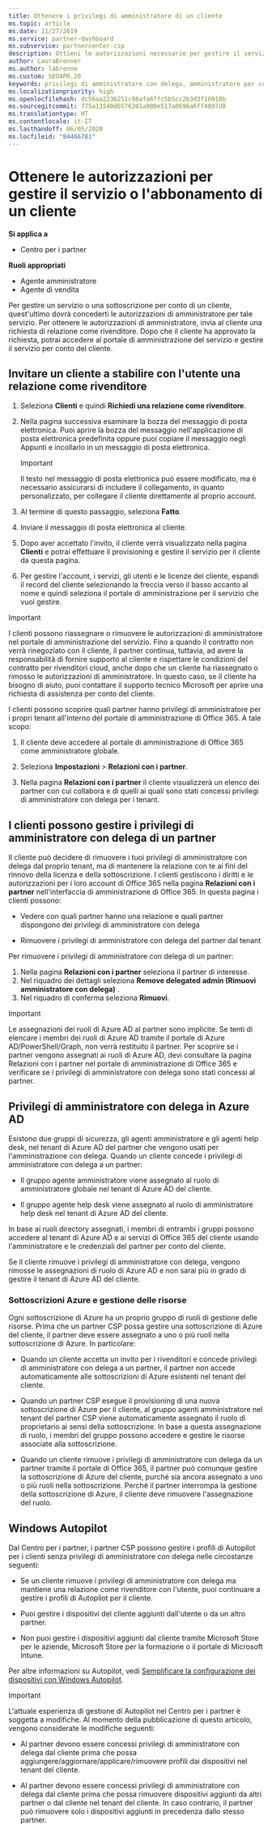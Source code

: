 ```yaml
---
title: Ottenere i privilegi di amministratore di un cliente
ms.topic: article
ms.date: 11/27/2019
ms.service: partner-dashboard
ms.subservice: partnercenter-csp
description: Ottieni le autorizzazioni necessarie per gestire il servizio o l'abbonamento di un cliente per suo conto. Scopri come sono concesse, revocate e gestite le autorizzazioni.
author: LauraBrenner
ms.author: labrenne
ms.custom: SEOAPR.20
keywords: privilegi di amministratore con delega, amministratore per conto terzi, rimuovere i privilegi
ms.localizationpriority: high
ms.openlocfilehash: dc56aa2236251c98afa6ffc5b5cc2b3d3f10918b
ms.sourcegitcommit: 775a13540d6576201a900e517a0696a6ff4897d8
ms.translationtype: HT
ms.contentlocale: it-IT
ms.lasthandoff: 06/05/2020
ms.locfileid: "84466781"
---
```

# <a name="obtain-permissions-to-manage-a-customers-service-or-subscription"></a>Ottenere le autorizzazioni per gestire il servizio o l'abbonamento di un cliente

**Si applica a**

- Centro per i partner

**Ruoli appropriati**

- Agente amministratore
- Agente di vendita

Per gestire un servizio o una sottoscrizione per conto di un cliente, quest'ultimo dovrà concederti le autorizzazioni di amministratore per tale servizio. Per ottenere le autorizzazioni di amministratore, invia al cliente una richiesta di relazione come rivenditore. Dopo che il cliente ha approvato la richiesta, potrai accedere al portale di amministrazione del servizio e gestire il servizio per conto del cliente. 

## <a name="invite-a-customer-to-establish-a-reseller-relationship-with-you"></a>Invitare un cliente a stabilire con l'utente una relazione come rivenditore

1.  Seleziona **Clienti** e quindi **Richiedi una relazione come rivenditore**.

2.  Nella pagina successiva esaminare la bozza del messaggio di posta elettronica. Puoi aprire la bozza del messaggio nell'applicazione di posta elettronica predefinita oppure puoi copiare il messaggio negli Appunti e incollarlo in un messaggio di posta elettronica. 

    >[!IMPORTANT]
    >Il testo nel messaggio di posta elettronica può essere modificato, ma è necessario assicurarsi di includere il collegamento, in quanto personalizzato, per collegare il cliente direttamente al proprio account. 
    
3.  Al termine di questo passaggio, seleziona **Fatto**.

4.  Inviare il messaggio di posta elettronica al cliente.

5.  Dopo aver accettato l'invito, il cliente verrà visualizzato nella pagina **Clienti** e potrai effettuare il provisioning e gestire il servizio per il cliente da questa pagina.

6.  Per gestire l'account, i servizi, gli utenti e le licenze del cliente, espandi il record del cliente selezionando la freccia verso il basso accanto al nome e quindi seleziona il portale di amministrazione per il servizio che vuoi gestire.

>[!IMPORTANT]  
>I clienti possono riassegnare o rimuovere le autorizzazioni di amministratore nel portale di amministrazione del servizio. Fino a quando il contratto non verrà rinegoziato con il cliente, il partner continua, tuttavia, ad avere la responsabilità di fornire supporto al cliente e rispettare le condizioni del contratto per rivenditori cloud, anche dopo che un cliente ha riassegnato o rimosso le autorizzazioni di amministratore. In questo caso, se il cliente ha bisogno di aiuto, puoi contattare il supporto tecnico Microsoft per aprire una richiesta di assistenza per conto del cliente.

I clienti possono scoprire quali partner hanno privilegi di amministratore per i propri tenant all'interno del portale di amministrazione di Office 365. A tale scopo:

1. Il cliente deve accedere al portale di amministrazione di Office 365 come amministratore globale.

2. Seleziona **Impostazioni** > **Relazioni con i partner**.

3. Nella pagina **Relazioni con i partner** il cliente visualizzerà un elenco dei partner con cui collabora e di quelli ai quali sono stati concessi privilegi di amministratore con delega per i tenant.

## <a name="customers-can-manage-a-partners-delegated-admin-privileges"></a>I clienti possono gestire i privilegi di amministratore con delega di un partner 

Il cliente può decidere di rimuovere i tuoi privilegi di amministratore con delega dal proprio tenant, ma di mantenere la relazione con te ai fini del rinnovo della licenza e della sottoscrizione. I clienti gestiscono i diritti e le autorizzazioni per i loro account di Office 365 nella pagina **Relazioni con i partner** nell'interfaccia di amministrazione di Office 365. In questa pagina i clienti possono:

- Vedere con quali partner hanno una relazione e quali partner dispongono dei privilegi di amministratore con delega

- Rimuovere i privilegi di amministratore con delega del partner dal tenant

Per rimuovere i privilegi di amministratore con delega di un partner:

1. Nella pagina **Relazioni con i partner** seleziona il partner di interesse.
2. Nel riquadro dei dettagli seleziona **Remove delegated admin (Rimuovi amministratore con delega)** .
3. Nel riquadro di conferma seleziona **Rimuovi**.

>[!IMPORTANT]  
>Le assegnazioni dei ruoli di Azure AD al partner sono implicite. Se tenti di elencare i membri dei ruoli di Azure AD tramite il portale di Azure AD/PowerShell/Graph, non verrà restituito il partner. Per scoprire se i partner vengono assegnati ai ruoli di Azure AD, devi consultare la pagina Relazioni con i partner nel portale di amministrazione di Office 365 e verificare se i privilegi di amministratore con delega sono stati concessi al partner.

## <a name="delegated-admin-privileges-in-azure-ad"></a>Privilegi di amministratore con delega in Azure AD 

Esistono due gruppi di sicurezza, gli agenti amministratore e gli agenti help desk, nel tenant di Azure AD del partner che vengono usati per l'amministrazione con delega. Quando un cliente concede i privilegi di amministratore con delega a un partner:

- Il gruppo agente amministratore viene assegnato al ruolo di amministratore globale nel tenant di Azure AD del cliente.

- Il gruppo agente help desk viene assegnato al ruolo di amministratore help desk nel tenant di Azure AD del cliente.

In base ai ruoli directory assegnati, i membri di entrambi i gruppi possono accedere al tenant di Azure AD e ai servizi di Office 365 del cliente usando l'amministratore e le credenziali del partner per conto del cliente.

Se il cliente rimuove i privilegi di amministratore con delega, vengono rimosse le assegnazioni di ruolo di Azure AD e non sarai più in grado di gestire il tenant di Azure AD del cliente.

### <a name="azure-subscriptions-and-resource-management"></a>Sottoscrizioni Azure e gestione delle risorse

Ogni sottoscrizione di Azure ha un proprio gruppo di ruoli di gestione delle risorse. Prima che un partner CSP possa gestire una sottoscrizione di Azure del cliente, il partner deve essere assegnato a uno o più ruoli nella sottoscrizione di Azure. In particolare:

- Quando un cliente accetta un invito per i rivenditori e concede privilegi di amministratore con delega a un partner, il partner non accede automaticamente alle sottoscrizioni di Azure esistenti nel tenant del cliente.

- Quando un partner CSP esegue il provisioning di una nuova sottoscrizione di Azure per il cliente, al gruppo agenti amministratore nel tenant del partner CSP viene automaticamente assegnato il ruolo di proprietario ai sensi della sottoscrizione. In base a questa assegnazione di ruolo, i membri del gruppo possono accedere e gestire le risorse associate alla sottoscrizione.

- Quando un cliente rimuove i privilegi di amministratore con delega da un partner tramite il portale di Office 365, il partner può comunque gestire la sottoscrizione di Azure del cliente, purché sia ancora assegnato a uno o più ruoli nella sottoscrizione. Perché il partner interrompa la gestione della sottoscrizione di Azure, il cliente deve rimuovere l'assegnazione del ruolo.

## <a name="windows-autopilot"></a>Windows Autopilot

<!--Maggie, 12/5/18 - Removed table showing what different CSP partner types can and can't do because all partner types are now in parity. As per Bhavya Chopra in bug 19841770.-->

Dal Centro per i partner, i partner CSP possono gestire i profili di Autopilot per i clienti senza privilegi di amministratore con delega nelle circostanze seguenti: 

- Se un cliente rimuove i privilegi di amministratore con delega ma mantiene una relazione come rivenditore con l'utente, puoi continuare a gestire i profili di Autopilot per il cliente.

- Puoi gestire i dispositivi del cliente aggiunti dall'utente o da un altro partner. 

- Non puoi gestire i dispositivi aggiunti dal cliente tramite Microsoft Store per le aziende, Microsoft Store per la formazione o il portale di Microsoft Intune.

Per altre informazioni su Autopilot, vedi [Semplificare la configurazione dei dispositivi con Windows Autopilot](https://docs.microsoft.com/partner-center/autopilot).

>[!IMPORTANT]  
>L'attuale esperienza di gestione di Autopilot nel Centro per i partner è soggetta a modifiche. Al momento della pubblicazione di questo articolo, vengono considerate le modifiche seguenti:

- Al partner devono essere concessi privilegi di amministratore con delega dal cliente prima che possa aggiungere/aggiornare/applicare/rimuovere profili dai dispositivi nel tenant del cliente.

- Al partner devono essere concessi privilegi di amministratore con delega dal cliente prima che possa rimuovere dispositivi aggiunti da altri partner o dal cliente nel tenant del cliente. In caso contrario, il partner può rimuovere solo i dispositivi aggiunti in precedenza dallo stesso partner.
